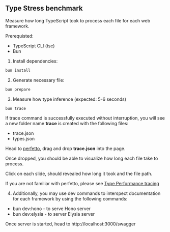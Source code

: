 ## Type Stress benchmark
Measure how long TypeScript took to process each file for each web framework.

Prerequisted:
- TypeScript CLI (tsc)
- Bun

1. Install dependencies:
```sh
bun install
```

2. Generate necessary file:
```sh
bun prepare
```

3. Measure how type inference (expected: 5-6 seconds)
```sh
bun trace
```

If trace command is successfully executed without interruption, you will see a new folder name **trace** is created with the following files:
- trace.json
- types.json

Head to [perfetto](https://ui.perfetto.dev), drag and drop **trace.json** into the page.

Once dropped, you should be able to visualize how long each file take to process.

Click on each slide, should revealed how long it took and the file path.

If you are not familiar with perfetto, please see [Type Performance tracing](https://github.com/microsoft/TypeScript-wiki/blob/main/Performance-Tracing.md)

4. Additionally, you may use dev commands to interspect documentation for each framework by using the following commands:
- bun dev:hono - to serve Hono server
- bun dev:elysia - to server Elysia server

Once server is started, head to http://localhost:3000/swagger
